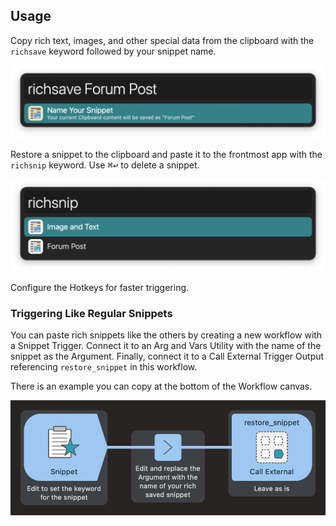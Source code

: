## Usage

Copy rich text, images, and other special data from the clipboard with the `richsave` keyword followed by your snippet name.

![Saving rich data to the clipboard](images/save.png)

Restore a snippet to the clipboard and paste it to the frontmost app with the `richsnip` keyword. Use <kbd>⌘</kbd><kbd>↩</kbd> to delete a snippet.

![Restoring rich data from the clipboard](images/restore.png)

Configure the Hotkeys for faster triggering.

### Triggering Like Regular Snippets

You can paste rich snippets like the others by creating a new workflow with a Snippet Trigger. Connect it to an Arg and Vars Utility with the name of the snippet as the Argument. Finally, connect it to a Call External Trigger Output referencing `restore_snippet` in this workflow.

There is an example you can copy at the bottom of the Workflow canvas.

![Example for using a snippet trigger](images/example.png)

